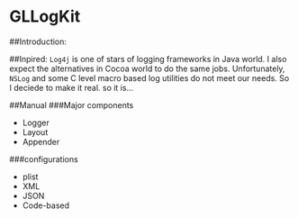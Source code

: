 # GLLogKit

##Introduction:

##Inpired:
`Log4j` is one of stars of logging frameworks in Java world. I also expect the alternatives in Cocoa world to do the same jobs. Unfortunately, `NSLog` and some C level macro based log utilities do not meet our needs. So I deciede to make it real. so it is...

##Manual
###Major components
* Logger
* Layout
* Appender

###configurations
* plist
* XML
* JSON
* Code-based


